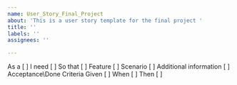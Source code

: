 ```yaml
---
name: User_Story_Final_Project
about: 'This is a user story template for the final project '
title: ''
labels: ''
assignees: ''

---
```


As a [  ]
I need [   ]
So that [   ]
Feature [                  ]
Scenario [                 ]
Additional information [             ]
Acceptance\Done Criteria
Given [           ]
When [           ]
Then [             ]
